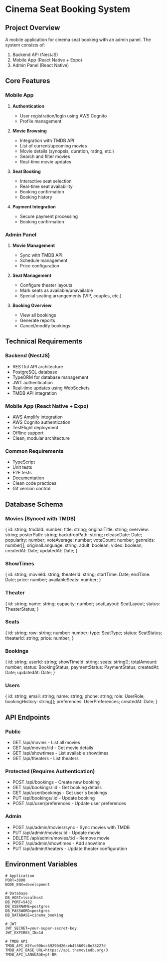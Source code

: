 # Cinema Seat Booking System

## Project Overview
A mobile application for cinema seat booking with an admin panel. The system consists of:
1. Backend API (NestJS)
2. Mobile App (React Native + Expo)
3. Admin Panel (React Native)

## Core Features

### Mobile App
1. **Authentication**
   - User registration/login using AWS Cognito
   - Profile management

2. **Movie Browsing**
   - Integration with TMDB API
   - List of current/upcoming movies
   - Movie details (synopsis, duration, rating, etc.)
   - Search and filter movies
   - Real-time movie updates

3. **Seat Booking**
   - Interactive seat selection
   - Real-time seat availability
   - Booking confirmation
   - Booking history

4. **Payment Integration**
   - Secure payment processing
   - Booking confirmation

### Admin Panel
1. **Movie Management**
   - Sync with TMDB API
   - Schedule management
   - Price configuration

2. **Seat Management**
   - Configure theater layouts
   - Mark seats as available/unavailable
   - Special seating arrangements (VIP, couples, etc.)

3. **Booking Overview**
   - View all bookings
   - Generate reports
   - Cancel/modify bookings

## Technical Requirements

### Backend (NestJS)
- RESTful API architecture
- PostgreSQL database
- TypeORM for database management
- JWT authentication
- Real-time updates using WebSockets
- TMDB API integration

### Mobile App (React Native + Expo)
- AWS Amplify integration
- AWS Cognito authentication
- TestFlight deployment
- Offline support
- Clean, modular architecture

### Common Requirements
- TypeScript
- Unit tests
- E2E tests
- Documentation
- Clean code practices
- Git version control

## Database Schema

### Movies (Synced with TMDB)
{
  id: string;
  tmdbId: number;
  title: string;
  originalTitle: string;
  overview: string;
  posterPath: string;
  backdropPath: string;
  releaseDate: Date;
  popularity: number;
  voteAverage: number;
  voteCount: number;
  genreIds: number[];
  originalLanguage: string;
  adult: boolean;
  video: boolean;
  createdAt: Date;
  updatedAt: Date;
}

### ShowTimes
{
  id: string;
  movieId: string;
  theaterId: string;
  startTime: Date;
  endTime: Date;
  price: number;
  availableSeats: number;
}

### Theater
{
  id: string;
  name: string;
  capacity: number;
  seatLayout: SeatLayout;
  status: TheaterStatus;
}

### Seats
{
  id: string;
  row: string;
  number: number;
  type: SeatType;
  status: SeatStatus;
  theaterId: string;
  price: number;
}

### Bookings
{
  id: string;
  userId: string;
  showTimeId: string;
  seats: string[];
  totalAmount: number;
  status: BookingStatus;
  paymentStatus: PaymentStatus;
  createdAt: Date;
  updatedAt: Date;
}

### Users
{
  id: string;
  email: string;
  name: string;
  phone: string;
  role: UserRole;
  bookingHistory: string[];
  preferences: UserPreferences;
  createdAt: Date;
}

## API Endpoints

### Public
- GET /api/movies - List all movies
- GET /api/movies/:id - Get movie details
- GET /api/showtimes - List available showtimes
- GET /api/theaters - List theaters

### Protected (Requires Authentication)
- POST /api/bookings - Create new booking
- GET /api/bookings/:id - Get booking details
- GET /api/user/bookings - Get user's bookings
- PUT /api/bookings/:id - Update booking
- POST /api/user/preferences - Update user preferences

### Admin
- POST /api/admin/movies/sync - Sync movies with TMDB
- PUT /api/admin/movies/:id - Update movie
- DELETE /api/admin/movies/:id - Remove movie
- POST /api/admin/showtimes - Add showtime
- PUT /api/admin/theaters - Update theater configuration

## Environment Variables
```
# Application
PORT=3000
NODE_ENV=development

# Database
DB_HOST=localhost
DB_PORT=5432
DB_USERNAME=postgres
DB_PASSWORD=postgres
DB_DATABASE=cinema_booking

# JWT
JWT_SECRET=your-super-secret-key
JWT_EXPIRES_IN=1d

# TMDB API
TMDB_API_KEY=c90bcc69290d26ceb456609c8e38227d
TMDB_API_BASE_URL=https://api.themoviedb.org/3
TMDB_API_LANGUAGE=pt-BR